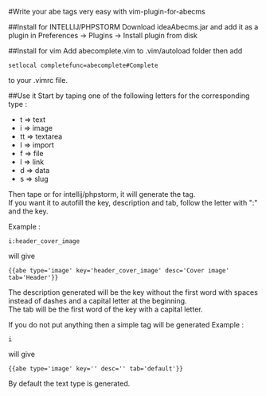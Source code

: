 #Write your abe tags very easy with vim-plugin-for-abecms

##Install for INTELLIJ/PHPSTORM
Download ideaAbecms.jar and add it as a plugin in Preferences -> Plugins -> Install plugin from disk

##Install for vim
Add abecomplete.vim to .vim/autoload folder then add 

    setlocal completefunc=abecomplete#Complete

to your .vimrc file. 

##Use it
Start by taping one of the following letters for the corresponding type :
  
* t => text  
* i => image  
* tt => textarea  
* I => import  
* f => file  
* l => link  
* d => data  
* s => slug  

Then tape <Ctrl-X><Ctrl-U> or <Ctrl-RIGHT><Ctrl-RIGHT> for intellij/phpstorm, it will generate the tag.  
If you want it to autofill the key, description and tab, follow the letter with ":" and the key.


Example :

    i:header_cover_image

will give


    {{abe type='image' key='header_cover_image' desc='Cover image' tab='Header'}}

The description generated will be the key without the first word with spaces instead of dashes and a capital letter at the beginning.   
The tab will be the first word of the key with a capital letter.

If you do not put anything then a simple tag will be generated
Example :

    i

will give

    {{abe type='image' key='' desc='' tab='default'}}

By default the text type is generated.

